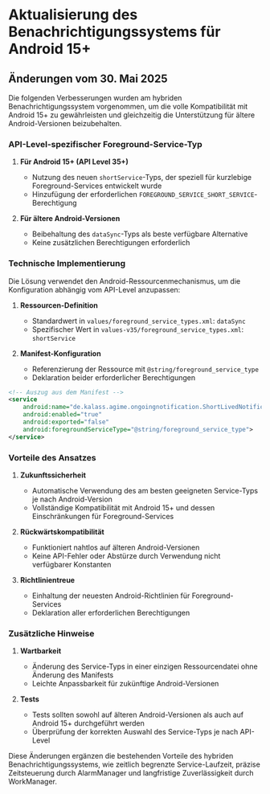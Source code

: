 # Aktualisierung des Benachrichtigungssystems für Android 15+

## Änderungen vom 30. Mai 2025

Die folgenden Verbesserungen wurden am hybriden Benachrichtigungssystem vorgenommen, um die volle Kompatibilität mit Android 15+ zu gewährleisten und gleichzeitig die Unterstützung für ältere Android-Versionen beizubehalten.

### API-Level-spezifischer Foreground-Service-Typ

1. **Für Android 15+ (API Level 35+)**
   - Nutzung des neuen `shortService`-Typs, der speziell für kurzlebige Foreground-Services entwickelt wurde
   - Hinzufügung der erforderlichen `FOREGROUND_SERVICE_SHORT_SERVICE`-Berechtigung

2. **Für ältere Android-Versionen**
   - Beibehaltung des `dataSync`-Typs als beste verfügbare Alternative
   - Keine zusätzlichen Berechtigungen erforderlich

### Technische Implementierung

Die Lösung verwendet den Android-Ressourcenmechanismus, um die Konfiguration abhängig vom API-Level anzupassen:

1. **Ressourcen-Definition**
   - Standardwert in `values/foreground_service_types.xml`: `dataSync`
   - Spezifischer Wert in `values-v35/foreground_service_types.xml`: `shortService`

2. **Manifest-Konfiguration**
   - Referenzierung der Ressource mit `@string/foreground_service_type`
   - Deklaration beider erforderlicher Berechtigungen

```xml
<!-- Auszug aus dem Manifest -->
<service
    android:name="de.kalass.agime.ongoingnotification.ShortLivedNotificationService"
    android:enabled="true"
    android:exported="false"
    android:foregroundServiceType="@string/foreground_service_type">
</service>
```

### Vorteile des Ansatzes

1. **Zukunftssicherheit**
   - Automatische Verwendung des am besten geeigneten Service-Typs je nach Android-Version
   - Vollständige Kompatibilität mit Android 15+ und dessen Einschränkungen für Foreground-Services

2. **Rückwärtskompatibilität**
   - Funktioniert nahtlos auf älteren Android-Versionen
   - Keine API-Fehler oder Abstürze durch Verwendung nicht verfügbarer Konstanten

3. **Richtlinientreue**
   - Einhaltung der neuesten Android-Richtlinien für Foreground-Services
   - Deklaration aller erforderlichen Berechtigungen

### Zusätzliche Hinweise

1. **Wartbarkeit**
   - Änderung des Service-Typs in einer einzigen Ressourcendatei ohne Änderung des Manifests
   - Leichte Anpassbarkeit für zukünftige Android-Versionen

2. **Tests**
   - Tests sollten sowohl auf älteren Android-Versionen als auch auf Android 15+ durchgeführt werden
   - Überprüfung der korrekten Auswahl des Service-Typs je nach API-Level

Diese Änderungen ergänzen die bestehenden Vorteile des hybriden Benachrichtigungssystems, wie zeitlich begrenzte Service-Laufzeit, präzise Zeitsteuerung durch AlarmManager und langfristige Zuverlässigkeit durch WorkManager.
